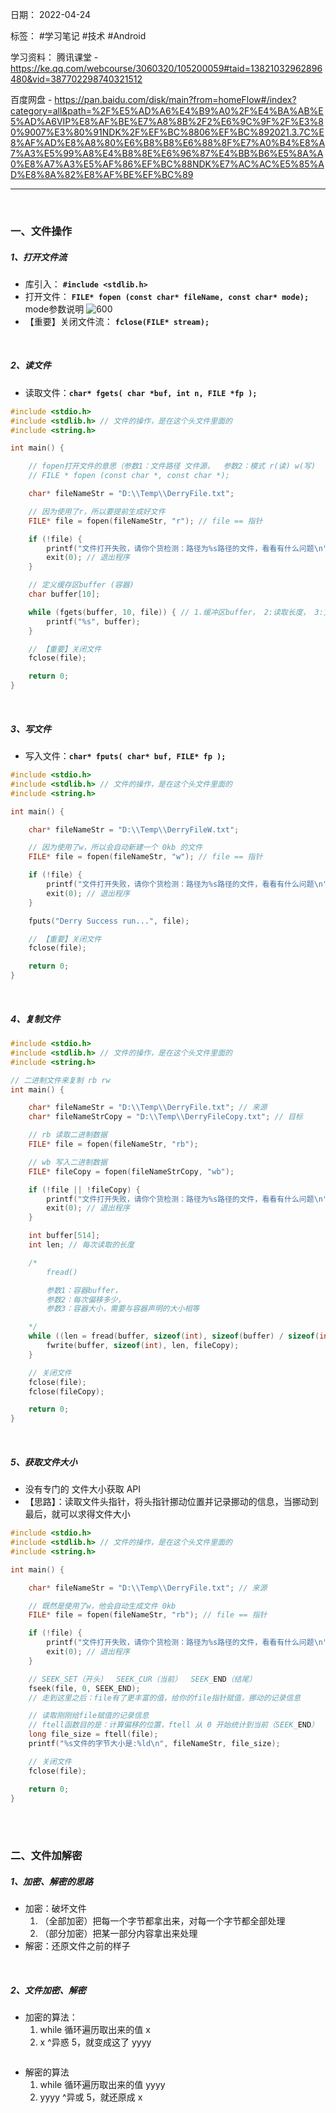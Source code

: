 日期： 2022-04-24

标签： #学习笔记 #技术 #Android 

学习资料： 
腾讯课堂 - https://ke.qq.com/webcourse/3060320/105200059#taid=13821032962896480&vid=387702298740321512

百度网盘 - https://pan.baidu.com/disk/main?from=homeFlow#/index?category=all&path=%2F%E5%AD%A6%E4%B9%A0%2F%E4%BA%AB%E5%AD%A6VIP%E8%AF%BE%E7%A8%8B%2F2%E6%9C%9F%2F%E3%80%9007%E3%80%91NDK%2F%EF%BC%8806%EF%BC%892021.3.7C%E8%AF%AD%E8%A8%80%E6%B8%B8%E6%88%8F%E7%A0%B4%E8%A7%A3%E5%99%A8%E4%B8%8E%E6%96%87%E4%BB%B6%E5%8A%A0%E8%A7%A3%E5%AF%86%EF%BC%88NDK%E7%AC%AC%E5%85%AD%E8%8A%82%E8%AF%BE%EF%BC%89

---
<br>

### 一、文件操作
##### 1、打开文件流
- 库引入： **`#include <stdlib.h>`** 
- 打开文件： **`FILE* fopen (const char* fileName, const char* mode);`**
mode参数说明
![600](../99附件/20220426081957.png)
- 【重要】关闭文件流： **`fclose(FILE* stream);`**

<br>


##### 2、读文件
- 读取文件：**`char* fgets( char *buf, int n, FILE *fp );`**

```C
#include <stdio.h>
#include <stdlib.h> // 文件的操作，是在这个头文件里面的
#include <string.h>

int main() {

	// fopen打开文件的意思（参数1：文件路径 文件源，  参数2：模式 r(读) w(写)  rb(作为二进制文件读) rw(作为二进制文件写)  返回值 FILE 结构体）
	// FILE * fopen (const char *, const char *);

	char* fileNameStr = "D:\\Temp\\DerryFile.txt";

	// 因为使用了r，所以要提前生成好文件
	FILE* file = fopen(fileNameStr, "r"); // file == 指针

	if (!file) {
		printf("文件打开失败，请你个货检测：路径为%s路径的文件，看看有什么问题\n", fileNameStr);
		exit(0); // 退出程序
	}

	// 定义缓存区buffer (容器)
	char buffer[10];

	while (fgets(buffer, 10, file)) { // 1.缓冲区buffer， 2:读取长度， 3:文件指针
		printf("%s", buffer);
	}

	// 【重要】关闭文件
	fclose(file);

	return 0;
}
```

<br>

##### 3、写文件
- 写入文件：**`char* fputs( char* buf, FILE* fp );`**

```C
#include <stdio.h>
#include <stdlib.h> // 文件的操作，是在这个头文件里面的
#include <string.h>

int main() {

	char* fileNameStr = "D:\\Temp\\DerryFileW.txt";

	// 因为使用了w，所以会自动新建一个 0kb 的文件
	FILE* file = fopen(fileNameStr, "w"); // file == 指针

	if (!file) {
		printf("文件打开失败，请你个货检测：路径为%s路径的文件，看看有什么问题\n", fileNameStr);
		exit(0); // 退出程序
	}

	fputs("Derry Success run...", file);

	// 【重要】关闭文件
	fclose(file);

	return 0;
}
```

<br>

##### 4、复制文件
```C
#include <stdio.h>
#include <stdlib.h> // 文件的操作，是在这个头文件里面的
#include <string.h>

// 二进制文件来复制 rb rw
int main() {

	char* fileNameStr = "D:\\Temp\\DerryFile.txt"; // 来源
	char* fileNameStrCopy = "D:\\Temp\\DerryFileCopy.txt"; // 目标

	// rb 读取二进制数据
	FILE* file = fopen(fileNameStr, "rb");

	// wb 写入二进制数据
	FILE* fileCopy = fopen(fileNameStrCopy, "wb");

	if (!file || !fileCopy) {
		printf("文件打开失败，请你个货检测：路径为%s路径的文件，看看有什么问题\n", fileNameStr);
		exit(0); // 退出程序
	}

	int buffer[514];
	int len; // 每次读取的长度

	/*
		fread()

		参数1：容器buffer，
		参数2：每次偏移多少，
		参数3：容器大小，需要与容器声明的大小相等

	*/
	while ((len = fread(buffer, sizeof(int), sizeof(buffer) / sizeof(int), file)) != 0) {
		fwrite(buffer, sizeof(int), len, fileCopy);
	}

	// 关闭文件
	fclose(file);
	fclose(fileCopy);

	return 0;
}
```

<br>

##### 5、获取文件大小
- 没有专门的 文件大小获取 API
- 【思路】：读取文件头指针，将头指针挪动位置并记录挪动的信息，当挪动到最后，就可以求得文件大小

```C
#include <stdio.h>
#include <stdlib.h> // 文件的操作，是在这个头文件里面的
#include <string.h>

int main() {

	char* fileNameStr = "D:\\Temp\\DerryFile.txt"; // 来源

	// 既然是使用了w，他会自动生成文件 0kb
	FILE* file = fopen(fileNameStr, "rb"); // file == 指针

	if (!file) {
		printf("文件打开失败，请你个货检测：路径为%s路径的文件，看看有什么问题\n", fileNameStr);
		exit(0); // 退出程序
	}

	// SEEK_SET（开头）  SEEK_CUR（当前）  SEEK_END（结尾）
	fseek(file, 0, SEEK_END);
	// 走到这里之后：file有了更丰富的值，给你的file指针赋值，挪动的记录信息

	// 读取刚刚给file赋值的记录信息
	// ftell函数目的是：计算偏移的位置，ftell 从 0 开始统计到当前（SEEK_END）
	long file_size = ftell(file);
	printf("%s文件的字节大小是:%ld\n", fileNameStr, file_size);

	// 关闭文件
	fclose(file);

	return 0;
}
```

<br><br>

### 二、文件加解密
##### 1、加密、解密的思路
- 加密：破坏文件
	1. （全部加密）把每一个字节都拿出来，对每一个字节都全部处理
	2. （部分加密）把某一部分内容拿出来处理
- 解密：还原文件之前的样子

<br>


##### 2、文件加密、解密
- 加密的算法：
	1. while 循环遍历取出来的值 x
	2. x ^异惑 5，就变成这了 yyyy

```C

```

- 解密的算法
	1. while 循环遍历取出来的值 yyyy
	2. yyyy ^异或 5，就还原成 x

```C

```
